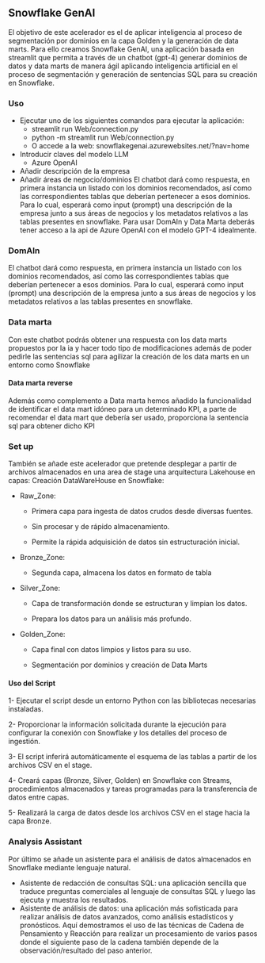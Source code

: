 
## Snowflake GenAI
El objetivo de este acelerador es el de aplicar inteligencia al proceso de segmentación por dominios en la capa Golden y la generación de data marts. 
Para ello creamos Snowflake GenAI, una aplicación basada en streamlit que permita a través de un chatbot (gpt-4) generar dominios de datos y data marts de manera ágil aplicando inteligencia artificial en el proceso de segmentación y generación de sentencias SQL para su creación en Snowflake. 
### Uso
- Ejecutar uno de los siguientes comandos para ejecutar la aplicación:
  - streamlit run Web/connection.py
  - python -m streamlit run Web/connection.py
  - O accede a la web: snowflakegenai.azurewebsites.net/?nav=home 
- Introducir claves del modelo LLM 
  - Azure OpenAI​ 
- Añadir descripción de la empresa​
- Añadir áreas de negocio​/dominios
El chatbot dará como respuesta, en primera instancia un listado con los dominios recomendados, así como las correspondientes tablas que deberían pertenecer a esos dominios. Para lo cual, esperará como input (prompt) una descripción de la empresa junto a sus áreas de negocios y los metadatos relativos a las tablas presentes en snowflake. 
Para usar DomAIn y Data Marta deberás tener acceso a la api de Azure OpenAI con el modelo GPT-4 idealmente.
### DomAIn
El chatbot dará como respuesta, en primera instancia un listado con los dominios recomendados, así como las correspondientes tablas que deberían pertenecer a esos dominios. Para lo cual, esperará como input (prompt) una descripción de la empresa junto a sus áreas de negocios y los metadatos relativos a las tablas presentes en snowflake.
### Data marta
Con este chatbot podrás obtener una respuesta con los data marts propuestos por la ia y hacer todo tipo de modificaciones además de poder pedirle las sentencias sql para agilizar la creación de los data marts en un entorno como Snowflake
  #### Data marta reverse
  Además como complemento a Data marta hemos añadido la funcionalidad de identificar el data mart idóneo para un determinado KPI, a parte de recomendar el data mart que debería ser usado, proporciona la sentencia sql para obtener dicho KPI
### Set up
También se añade este acelerador que pretende desplegar a partir de archivos almacenados en una area de stage una arquitectura Lakehouse en capas:
Creación DataWareHouse en Snowflake:  

- Raw_Zone: 

  - Primera capa para ingesta de datos crudos desde diversas fuentes. 

  - Sin procesar y de rápido almacenamiento. 

  - Permite la rápida adquisición de datos sin estructuración inicial. 

- Bronze_Zone: 

  - Segunda capa, almacena los datos en formato de tabla 

- Silver_Zone: 

  - Capa de transformación donde se estructuran y limpian los datos. 

  - Prepara los datos para un análisis más profundo. 

- Golden_Zone: 

  - Capa final con datos limpios y listos para su uso. 

  - Segmentación por dominios y creación de Data Marts
#### Uso del Script 

1- Ejecutar el script desde un entorno Python con las bibliotecas necesarias instaladas. 

2- Proporcionar la información solicitada durante la ejecución para configurar la conexión con Snowflake y los detalles del proceso de ingestión. 

3- El script inferirá automáticamente el esquema de las tablas a partir de los archivos CSV en el stage. 

4- Creará capas (Bronze, Silver, Golden) en Snowflake con Streams, procedimientos almacenados y tareas programadas para la transferencia de datos entre capas. 

5- Realizará la carga de datos desde los archivos CSV en el stage hacia la capa Bronze. 
### Analysis Assistant
Por último se añade un asistente para el análisis de datos almacenados en Snowflake mediante lenguaje natural.
- Asistente de redacción de consultas SQL: una aplicación sencilla que traduce preguntas comerciales al lenguaje de consultas SQL y luego las ejecuta y muestra los resultados.
- Asistente de análisis de datos: una aplicación más sofisticada para realizar análisis de datos avanzados, como análisis estadísticos y pronósticos. Aquí demostramos el uso de las técnicas de Cadena de Pensamiento y Reacción para realizar un procesamiento de varios pasos donde el siguiente paso de la cadena también depende de la observación/resultado del paso anterior.


